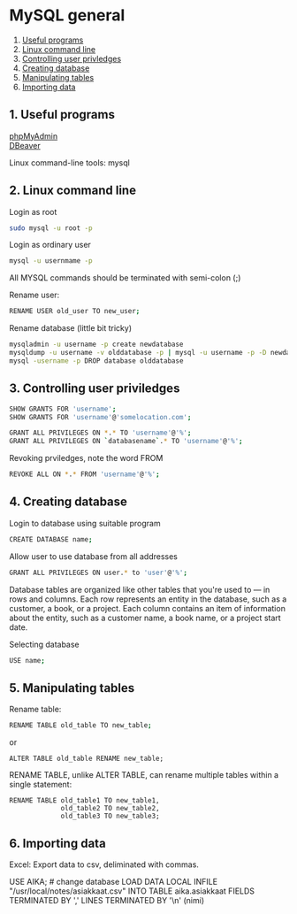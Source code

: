 # MySQL general

1. [Useful programs](#Useful_programs) 
2. [Linux command line ](#Linux_command_line) 
3. [Controlling user privledges](#Controlling_user_priviledges) 
4. [Creating database](#Creating_database) 
4. [Manipulating tables](#Manipulating_tables) 
6. [Importing data](#Importing_data) 

## 1. Useful programs

<a href="https://www.phpmyadmin.net/">  phpMyAdmin </a>  
<a href="https://dbeaver.io/">  DBeaver </a>

Linux command-line tools:
mysql


## 2. Linux command line 

Login as root
```sh
sudo mysql -u root -p
```

Login as ordinary user
```sh
mysql -u usernmame -p
```


All MYSQL commands should be terminated with semi-colon (;)

Rename user:
```sh
RENAME USER old_user TO new_user;
```

Rename database (little bit tricky)
```sh
mysqladmin -u username -p create newdatabase
mysqldump -u username -v olddatabase -p | mysql -u username -p -D newdatabase
mysql -username -p DROP database olddatabase
```

## 3. Controlling user priviledges

```sh
SHOW GRANTS FOR 'username';
SHOW GRANTS FOR 'username'@'somelocation.com';
```

```sh
GRANT ALL PRIVILEGES ON *.* TO 'username'@'%';
GRANT ALL PRIVILEGES ON `databasename`.* TO 'username'@'%';
```

Revoking prviledges, note the word FROM
```sh
REVOKE ALL ON *.* FROM 'username'@'%';
```


## 4. Creating database 

Login to database using suitable program

```sh
CREATE DATABASE name;
```

Allow user to use database from all addresses
```sh
GRANT ALL PRIVILEGES ON user.* to 'user'@'%';
```


Database tables are organized like other tables that you're used to — in rows and columns. Each row represents an entity in the database, such as a customer, a book, or a project. Each column contains an item of information about the entity, such as a customer name, a book name, or a project start date.

Selecting database
```sh
USE name;

```
## 5. Manipulating tables

Rename table:
```sh
RENAME TABLE old_table TO new_table;
```
or
```
ALTER TABLE old_table RENAME new_table;
```

RENAME TABLE, unlike ALTER TABLE, can rename multiple tables within a single statement: 
```
RENAME TABLE old_table1 TO new_table1,
             old_table2 TO new_table2,
             old_table3 TO new_table3;
```          


## 6. Importing data

Excel:
Export data to csv, deliminated with commas.


USE AIKA; # change database
LOAD DATA LOCAL INFILE "/usr/local/notes/asiakkaat.csv" INTO TABLE aika.asiakkaat
FIELDS TERMINATED BY ','
LINES TERMINATED BY '\n'
(nimi)


